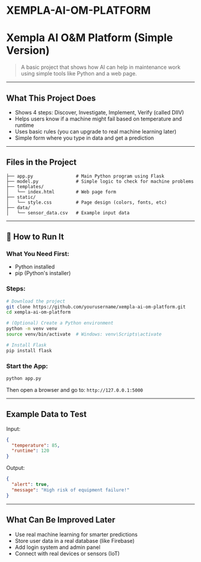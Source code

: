 # XEMPLA-AI-OM-PLATFORM



# Xempla AI O&M Platform (Simple Version)

> A basic project that shows how AI can help in maintenance work using simple tools like Python and a web page.

---

##  What This Project Does

- Shows 4 steps: Discover, Investigate, Implement, Verify (called DIIV)
- Helps users know if a machine might fail based on temperature and runtime
- Uses basic rules (you can upgrade to real machine learning later)
- Simple form where you type in data and get a prediction

---

##  Files in the Project

```
├── app.py                # Main Python program using Flask
├── model.py              # Simple logic to check for machine problems
├── templates/
│   └── index.html        # Web page form
├── static/
│   └── style.css         # Page design (colors, fonts, etc)
├── data/
│   └── sensor_data.csv   # Example input data
```

---

## 🚀 How to Run It

### What You Need First:
- Python installed
- pip (Python's installer)

### Steps:

```bash
# Download the project
git clone https://github.com/yourusername/xempla-ai-om-platform.git
cd xempla-ai-om-platform

# (Optional) Create a Python environment
python -m venv venv
source venv/bin/activate  # Windows: venv\Scripts\activate

# Install Flask
pip install flask
```

### Start the App:

```bash
python app.py
```

Then open a browser and go to: `http://127.0.0.1:5000`

---

##  Example Data to Test
Input:
```json
{
  "temperature": 85,
  "runtime": 120
}
```
Output:
```json
{
  "alert": true,
  "message": "High risk of equipment failure!"
}
```

---

##  What Can Be Improved Later
- Use real machine learning for smarter predictions
- Store user data in a real database (like Firebase)
- Add login system and admin panel
- Connect with real devices or sensors (IoT)



